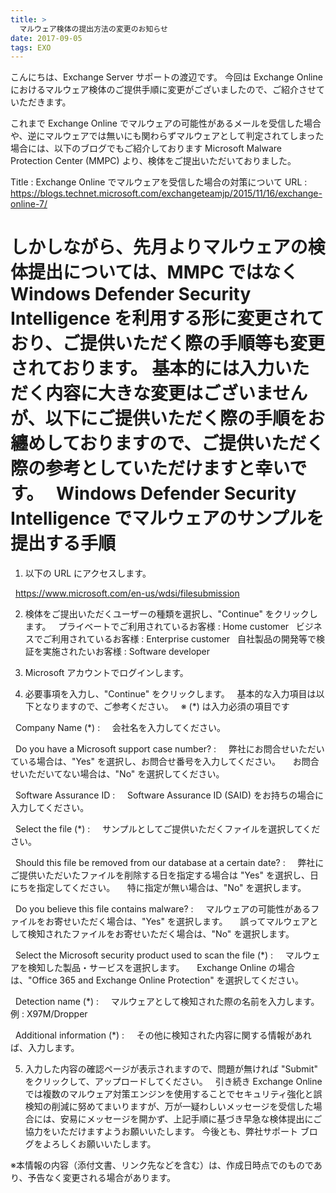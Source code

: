 ```yaml
---
title: >
  マルウェア検体の提出方法の変更のお知らせ
date: 2017-09-05
tags: EXO
---
```

こんにちは、Exchange Server サポートの渡辺です。
今回は Exchange Online におけるマルウェア検体のご提供手順に変更がございましたので、ご紹介させていただきます。

これまで Exchange Online でマルウェアの可能性があるメールを受信した場合や、逆にマルウェアでは無いにも関わらずマルウェアとして判定されてしまった場合には、以下のブログでもご紹介しております Microsoft Malware Protection Center (MMPC) より、検体をご提出いただいておりました。

   Title : Exchange Online でマルウェアを受信した場合の対策について
   URL : <a href="https://blogs.technet.microsoft.com/exchangeteamjp/2015/11/16/exchange-online-7/">https://blogs.technet.microsoft.com/exchangeteamjp/2015/11/16/exchange-online-7/</a>

しかしながら、先月よりマルウェアの検体提出については、MMPC ではなく Windows Defender Security Intelligence を利用する形に変更されており、ご提供いただく際の手順等も変更されております。
基本的には入力いただく内容に大きな変更はございませんが、以下にご提供いただく際の手順をお纏めしておりますので、ご提供いただく際の参考としていただけますと幸いです。
&nbsp;
Windows Defender Security Intelligence でマルウェアのサンプルを提出する手順
=====================================
1. 以下の URL にアクセスします。

&nbsp;&nbsp;<a href="https://www.microsoft.com/en-us/wdsi/filesubmission">https://www.microsoft.com/en-us/wdsi/filesubmission</a>

2. 検体をご提出いただくユーザーの種類を選択し、"Continue" をクリックします。
&nbsp;&nbsp;プライベートでご利用されているお客様 : Home customer
&nbsp;&nbsp;ビジネスでご利用されているお客様 : Enterprise customer
&nbsp;&nbsp;自社製品の開発等で検証を実施されたいお客様 : Software developer

3. Microsoft アカウントでログインします。

4. 必要事項を入力し、"Continue" をクリックします。
&nbsp;&nbsp;基本的な入力項目は以下となりますので、ご参考ください。
&nbsp;&nbsp;※ (*) は入力必須の項目です

&nbsp;&nbsp;Company Name (*) :
&nbsp;&nbsp;&nbsp;&nbsp;会社名を入力してください。

&nbsp;&nbsp;Do you have a Microsoft support case number? :
&nbsp;&nbsp;&nbsp;&nbsp;弊社にお問合せいただいている場合は、"Yes" を選択し、お問合せ番号を入力してください。
&nbsp;&nbsp;&nbsp;&nbsp;お問合せいただいてない場合は、"No" を選択してください。

&nbsp;&nbsp;Software Assurance ID :
&nbsp;&nbsp;&nbsp;&nbsp;Software Assurance ID (SAID) をお持ちの場合に入力してください。

&nbsp;&nbsp;Select the file (*) :
&nbsp;&nbsp;&nbsp;&nbsp;サンプルとしてご提供いただくファイルを選択してください。

&nbsp;&nbsp;Should this file be removed from our database at a certain date? :
&nbsp;&nbsp;&nbsp;&nbsp;弊社にご提供いただいたファイルを削除する日を指定する場合は "Yes" を選択し、日にちを指定してください。
&nbsp;&nbsp;&nbsp;&nbsp;特に指定が無い場合は、"No" を選択します。

&nbsp;&nbsp;Do you believe this file contains malware? :
&nbsp;&nbsp;&nbsp;&nbsp;マルウェアの可能性があるファイルをお寄せいただく場合は、"Yes" を選択します。
&nbsp;&nbsp;&nbsp;&nbsp;誤ってマルウェアとして検知されたファイルをお寄せいただく場合は、"No" を選択します。

&nbsp;&nbsp;Select the Microsoft security product used to scan the file (*) :
&nbsp;&nbsp;&nbsp;&nbsp;マルウェアを検知した製品・サービスを選択します。
&nbsp;&nbsp;&nbsp;&nbsp;Exchange Online の場合は、"Office 365 and Exchange Online Protection" を選択してください。

&nbsp;&nbsp;Detection name (*) :
&nbsp;&nbsp;&nbsp;&nbsp;マルウェアとして検知された際の名前を入力します。例 : X97M/Dropper

&nbsp;&nbsp;Additional information (*) :
&nbsp;&nbsp;&nbsp;&nbsp;その他に検知された内容に関する情報があれば、入力します。

5. 入力した内容の確認ページが表示されますので、問題が無ければ "Submit" をクリックして、アップロードしてください。
&nbsp;
引き続き Exchange Online では複数のマルウェア対策エンジンを使用することでセキュリティ強化と誤検知の削減に努めてまいりますが、万が一疑わしいメッセージを受信した場合には、安易にメッセージを開かず、上記手順に基づき早急な検体提出にご協力をいただけますようお願いいたします。
今後とも、弊社サポート ブログをよろしくお願いいたします。


※本情報の内容（添付文書、リンク先などを含む）は、作成日時点でのものであり、予告なく変更される場合があります。
